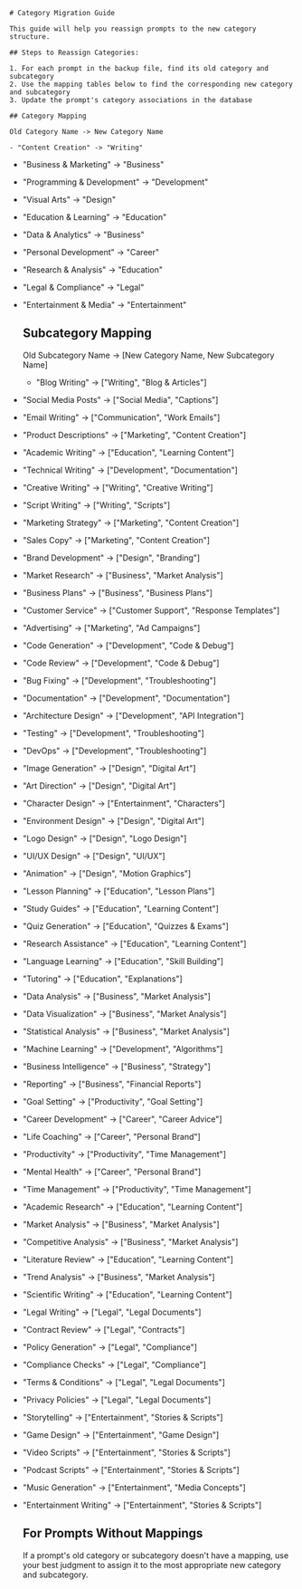 
    # Category Migration Guide
    
    This guide will help you reassign prompts to the new category structure.
    
    ## Steps to Reassign Categories:
    
    1. For each prompt in the backup file, find its old category and subcategory
    2. Use the mapping tables below to find the corresponding new category and subcategory
    3. Update the prompt's category associations in the database
    
    ## Category Mapping
    
    Old Category Name -> New Category Name
    
    - "Content Creation" -> "Writing"
- "Business & Marketing" -> "Business"
- "Programming & Development" -> "Development"
- "Visual Arts" -> "Design"
- "Education & Learning" -> "Education"
- "Data & Analytics" -> "Business"
- "Personal Development" -> "Career"
- "Research & Analysis" -> "Education"
- "Legal & Compliance" -> "Legal"
- "Entertainment & Media" -> "Entertainment"
    
    ## Subcategory Mapping
    
    Old Subcategory Name -> [New Category Name, New Subcategory Name]
    
    - "Blog Writing" -> ["Writing", "Blog & Articles"]
- "Social Media Posts" -> ["Social Media", "Captions"]
- "Email Writing" -> ["Communication", "Work Emails"]
- "Product Descriptions" -> ["Marketing", "Content Creation"]
- "Academic Writing" -> ["Education", "Learning Content"]
- "Technical Writing" -> ["Development", "Documentation"]
- "Creative Writing" -> ["Writing", "Creative Writing"]
- "Script Writing" -> ["Writing", "Scripts"]
- "Marketing Strategy" -> ["Marketing", "Content Creation"]
- "Sales Copy" -> ["Marketing", "Content Creation"]
- "Brand Development" -> ["Design", "Branding"]
- "Market Research" -> ["Business", "Market Analysis"]
- "Business Plans" -> ["Business", "Business Plans"]
- "Customer Service" -> ["Customer Support", "Response Templates"]
- "Advertising" -> ["Marketing", "Ad Campaigns"]
- "Code Generation" -> ["Development", "Code & Debug"]
- "Code Review" -> ["Development", "Code & Debug"]
- "Bug Fixing" -> ["Development", "Troubleshooting"]
- "Documentation" -> ["Development", "Documentation"]
- "Architecture Design" -> ["Development", "API Integration"]
- "Testing" -> ["Development", "Troubleshooting"]
- "DevOps" -> ["Development", "Troubleshooting"]
- "Image Generation" -> ["Design", "Digital Art"]
- "Art Direction" -> ["Design", "Digital Art"]
- "Character Design" -> ["Entertainment", "Characters"]
- "Environment Design" -> ["Design", "Digital Art"]
- "Logo Design" -> ["Design", "Logo Design"]
- "UI/UX Design" -> ["Design", "UI/UX"]
- "Animation" -> ["Design", "Motion Graphics"]
- "Lesson Planning" -> ["Education", "Lesson Plans"]
- "Study Guides" -> ["Education", "Learning Content"]
- "Quiz Generation" -> ["Education", "Quizzes & Exams"]
- "Research Assistance" -> ["Education", "Learning Content"]
- "Language Learning" -> ["Education", "Skill Building"]
- "Tutoring" -> ["Education", "Explanations"]
- "Data Analysis" -> ["Business", "Market Analysis"]
- "Data Visualization" -> ["Business", "Market Analysis"]
- "Statistical Analysis" -> ["Business", "Market Analysis"]
- "Machine Learning" -> ["Development", "Algorithms"]
- "Business Intelligence" -> ["Business", "Strategy"]
- "Reporting" -> ["Business", "Financial Reports"]
- "Goal Setting" -> ["Productivity", "Goal Setting"]
- "Career Development" -> ["Career", "Career Advice"]
- "Life Coaching" -> ["Career", "Personal Brand"]
- "Productivity" -> ["Productivity", "Time Management"]
- "Mental Health" -> ["Career", "Personal Brand"]
- "Time Management" -> ["Productivity", "Time Management"]
- "Academic Research" -> ["Education", "Learning Content"]
- "Market Analysis" -> ["Business", "Market Analysis"]
- "Competitive Analysis" -> ["Business", "Market Analysis"]
- "Literature Review" -> ["Education", "Learning Content"]
- "Trend Analysis" -> ["Business", "Market Analysis"]
- "Scientific Writing" -> ["Education", "Learning Content"]
- "Legal Writing" -> ["Legal", "Legal Documents"]
- "Contract Review" -> ["Legal", "Contracts"]
- "Policy Generation" -> ["Legal", "Compliance"]
- "Compliance Checks" -> ["Legal", "Compliance"]
- "Terms & Conditions" -> ["Legal", "Legal Documents"]
- "Privacy Policies" -> ["Legal", "Legal Documents"]
- "Storytelling" -> ["Entertainment", "Stories & Scripts"]
- "Game Design" -> ["Entertainment", "Game Design"]
- "Video Scripts" -> ["Entertainment", "Stories & Scripts"]
- "Podcast Scripts" -> ["Entertainment", "Stories & Scripts"]
- "Music Generation" -> ["Entertainment", "Media Concepts"]
- "Entertainment Writing" -> ["Entertainment", "Stories & Scripts"]
    
    ## For Prompts Without Mappings
    
    If a prompt's old category or subcategory doesn't have a mapping, use your best judgment to assign it to the most appropriate new category and subcategory.
    